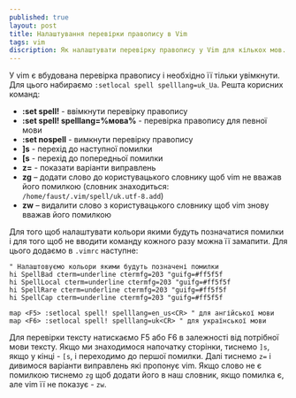 ```yaml
---
published: true
layout: post
title: Налаштування перевірки правопису в Vim 
tags: vim 
discription: Як налаштувати перевірку правопису у Vim для кількох мов. Команди для перевірки правопису у Vim. Налаштування vimrc для швидкої перевірки тексту на помилки. 
---
```


У vim є вбудована перевірка правопису і необхідно її тільки увімкнути. Для цього набираємо `:setlocal spell spelllang=uk_Ua`. Решта корисних команд:
- **:set spell!** -  ввімкнути перевірку правопису
- **:set spell! spelllang=%мова%** - перевірка правопису для певної мови
- **:set nospell** - вимкнути перевірку правопису
- **]s** - перехід до наступної помилки
- **[s** - перехід до попередньої помилки
- **z=** - показати варіанти виправлень
- **zg** – додати слово до користувацького словнику щоб vim не вважав його помилкою (словник знаходиться: `/home/faust/.vim/spell/uk.utf-8.add`)
- **zw** – видалити слово з користувацького словнику щоб vim знову вважав його помилкою

Для того щоб налаштувати кольори якими будуть позначатися помилки і для того щоб не вводити команду кожного разу можна її замапити. Для цього додаємо в `.vimrc` наступне:

```
" Налаштовуємо кольори якими будуть позначені помилки 
hi SpellBad cterm=underline ctermfg=203 "guifg=#ff5f5f
hi SpellLocal cterm=underline ctermfg=203 "guifg=#ff5f5f
hi SpellRare cterm=underline ctermfg=203 "guifg=#ff5f5f
hi SpellCap cterm=underline ctermfg=203 "guifg=#ff5f5f

map <F5> :setlocal spell! spelllang=en_us<CR> " для ангійської мови
map <F6> :setlocal spell! spelllang=uk<CR> " для української мови
```

Для перевірки тексту натискаємо F5 або F6 в залежності від потрібної мови тексту. Якщо ми знаходимося напочатку сторінки, тиснемо `]s`, якщо у кінці - `[s`, і переходимо до першої помилки. Далі тиснемо `z=` і дивимося варіанти виправлень які пропонує vim. Якщо слово не є помилкою тиснемо `zg` щоб додати його в наш словник, якщо помилка є, але vim її не показує - `zw`.
